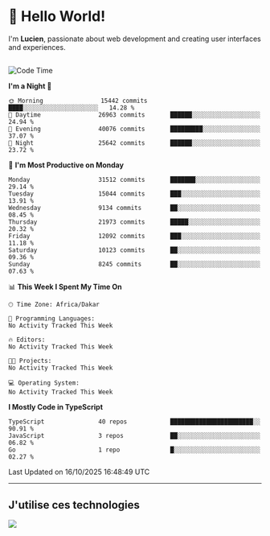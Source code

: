 # 👋 Hello World!

I'm **Lucien**, passionate about web development and creating user interfaces and experiences.

##

<!--START_SECTION:waka-->
![Code Time](http://img.shields.io/badge/Code%20Time-3%2C921%20hrs%2018%20mins-blue)

**I'm a Night 🦉** 

```text
🌞 Morning                15442 commits       ████░░░░░░░░░░░░░░░░░░░░░   14.28 % 
🌆 Daytime                26963 commits       ██████░░░░░░░░░░░░░░░░░░░   24.94 % 
🌃 Evening                40076 commits       █████████░░░░░░░░░░░░░░░░   37.07 % 
🌙 Night                  25642 commits       ██████░░░░░░░░░░░░░░░░░░░   23.72 % 
```
📅 **I'm Most Productive on Monday** 

```text
Monday                   31512 commits       ███████░░░░░░░░░░░░░░░░░░   29.14 % 
Tuesday                  15044 commits       ███░░░░░░░░░░░░░░░░░░░░░░   13.91 % 
Wednesday                9134 commits        ██░░░░░░░░░░░░░░░░░░░░░░░   08.45 % 
Thursday                 21973 commits       █████░░░░░░░░░░░░░░░░░░░░   20.32 % 
Friday                   12092 commits       ███░░░░░░░░░░░░░░░░░░░░░░   11.18 % 
Saturday                 10123 commits       ██░░░░░░░░░░░░░░░░░░░░░░░   09.36 % 
Sunday                   8245 commits        ██░░░░░░░░░░░░░░░░░░░░░░░   07.63 % 
```


📊 **This Week I Spent My Time On** 

```text
🕑︎ Time Zone: Africa/Dakar

💬 Programming Languages: 
No Activity Tracked This Week

🔥 Editors: 
No Activity Tracked This Week

🐱‍💻 Projects: 
No Activity Tracked This Week

💻 Operating System: 
No Activity Tracked This Week
```

**I Mostly Code in TypeScript** 

```text
TypeScript               40 repos            ███████████████████████░░   90.91 % 
JavaScript               3 repos             ██░░░░░░░░░░░░░░░░░░░░░░░   06.82 % 
Go                       1 repo              █░░░░░░░░░░░░░░░░░░░░░░░░   02.27 % 
```




 Last Updated on 16/10/2025 16:48:49 UTC
<!--END_SECTION:waka-->
---

## J'utilise ces technologies

<p align="left">
  <a href="https://skillicons.dev">
    <img src="https://skillicons.dev/icons?i=ts,js,go,ruby,css,scss,tailwind,react,vite,nextjs,docker,figma,ableton" />
  </a>
</p>

